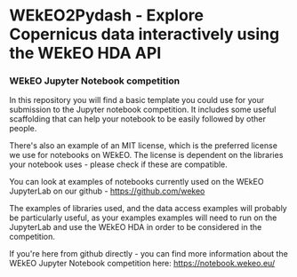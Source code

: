 # WEkEO2Pydash - Explore Copernicus data interactively using the WEkEO HDA API
### WEkEO Jupyter Notebook competition


In this repository you will find a basic template you could use for your submission to the Jupyter notebook competition. It includes some useful scaffolding that can help your notebook to be easily followed by other people. 

There's also an example of an MIT license, which is the preferred license we use for notebooks on WEkEO. The license is dependent on the libraries your notebook uses - please check if these are compatible.

You can look at examples of notebooks currently used on the WEkEO JupyterLab on our github - https://github.com/wekeo 

The examples of libraries used, and the data access examples will probably be particularly useful, as your examples examples will need to run on the JupyterLab and use the WEkEO HDA in order to be considered in the competition.

If you're here from github directly - you can find more information about the WEkEO Jupyter Notebook competition here: https://notebook.wekeo.eu/ 
